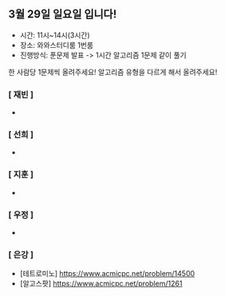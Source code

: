## 3월 29일 일요일 입니다!
- 시간: 11시~14시(3시간)
- 장소: 와와스터디룸 1번룸
- 진행방식: 푼문제 발표 -> 1시간 알고리즘 1문제 같이 풀기

한 사람당 1문제씩 올려주세요! 알고리즘 유형을 다르게 해서 올려주세요!

### [ 재빈 ]
-

### [ 선희 ]
-

### [ 지훈 ]
-

### [ 우정 ]
-

### [ 은강 ]
- [테트로미노] https://www.acmicpc.net/problem/14500
- [알고스팟] https://www.acmicpc.net/problem/1261
